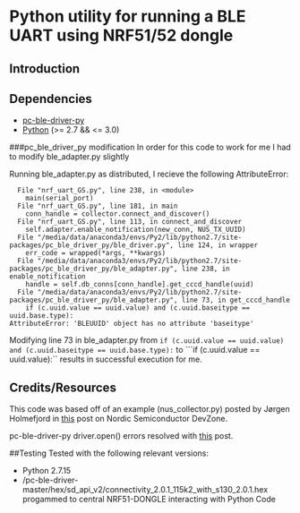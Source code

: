 # Python utility for running a BLE UART using NRF51/52 dongle

## Introduction

## Dependencies
* [pc-ble-driver-py](https://github.com/NordicSemiconductor/pc-ble-driver-py)
* [Python](https://www.python.org/) (>= 2.7 && <= 3.0)

###pc_ble_driver_py modification
In order for this code to work for me I had to modify ble_adapter.py slightly

Running ble_adapter.py as distributed, I recieve the following AttributeError:

```Traceback (most recent call last):
  File "nrf_uart_GS.py", line 238, in <module>
    main(serial_port)
  File "nrf_uart_GS.py", line 181, in main
    conn_handle = collector.connect_and_discover()
  File "nrf_uart_GS.py", line 113, in connect_and_discover
    self.adapter.enable_notification(new_conn, NUS_TX_UUID)
  File "/media/data/anaconda3/envs/Py2/lib/python2.7/site-packages/pc_ble_driver_py/ble_driver.py", line 124, in wrapper
    err_code = wrapped(*args, **kwargs)
  File "/media/data/anaconda3/envs/Py2/lib/python2.7/site-packages/pc_ble_driver_py/ble_adapter.py", line 238, in enable_notification
    handle = self.db_conns[conn_handle].get_cccd_handle(uuid)
  File "/media/data/anaconda3/envs/Py2/lib/python2.7/site-packages/pc_ble_driver_py/ble_adapter.py", line 73, in get_cccd_handle
    if (c.uuid.value == uuid.value) and (c.uuid.baseitype == uuid.base.type):
AttributeError: 'BLEUUID' object has no attribute 'baseitype'
```
Modifying line 73 in ble_adapter.py from
```if (c.uuid.value == uuid.value) and (c.uuid.baseitype == uuid.base.type):```
to
```if (c.uuid.value == uuid.value):``
results in successful execution for me.

## Credits/Resources
This code was based off of an example (nus_collector.py) posted by Jørgen Holmefjord in [this](https://devzone.nordicsemi.com/f/nordic-q-a/29848/how-to-use-pca10040-as-dongle-scanner) post on Nordic Semiconductor DevZone.

pc-ble-driver-py driver.open() errors resolved with [this](https://devzone.nordicsemi.com/f/nordic-q-a/14849/pc-ble-driver-py-driver-open-fails) post.

##Testing
Tested with the following relevant versions:

* Python 2.7.15
* /pc-ble-driver-master/hex/sd_api_v2/connectivity_2.0.1_115k2_with_s130_2.0.1.hex progammed to central NRF51-DONGLE interacting with Python Code


